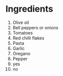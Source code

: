 # Ingredients

1. Olive oil
2. Bell peppers or onions
3. Tomatoes
4. Red chilli flakes
5. Pasta
6. Garlic
7. Oregano
8. Pepper
9. yes
10. no